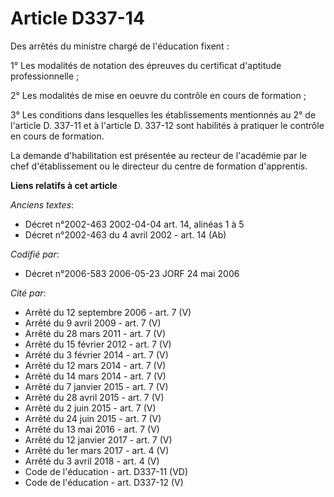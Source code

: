 # Article D337-14

Des arrêtés du ministre chargé de l'éducation fixent : 

1° Les modalités de notation des épreuves du certificat d'aptitude professionnelle ; 

2° Les modalités de mise en oeuvre du contrôle en cours de formation ; 

3° Les conditions dans lesquelles les établissements mentionnés au 2° de l'article D. 337-11 et à l'article D. 337-12 sont
habilités à pratiquer le contrôle en cours de formation. 

La demande d'habilitation est présentée au recteur de l'académie par le chef d'établissement ou le directeur du centre de
formation d'apprentis.

**Liens relatifs à cet article**

_Anciens textes_:

  - Décret n°2002-463 2002-04-04 art. 14, alinéas 1 à 5
  - Décret n°2002-463 du 4 avril 2002 - art. 14 (Ab)

_Codifié par_:

  - Décret n°2006-583 2006-05-23 JORF 24 mai 2006

_Cité par_:

  - Arrêté du 12 septembre 2006 - art. 7 (V)
  - Arrêté du 9 avril 2009 - art. 7 (V)
  - Arrêté du 28 mars 2011 - art. 7 (V)
  - Arrêté du 15 février 2012 - art. 7 (V)
  - Arrêté du 3 février 2014 - art. 7 (V)
  - Arrêté du 12 mars 2014 - art. 7 (V)
  - Arrêté du 14 mars 2014 - art. 7 (V)
  - Arrêté du 7 janvier 2015 - art. 7 (V)
  - Arrêté du 28 avril 2015 - art. 7 (V)
  - Arrêté du 2 juin 2015 - art. 7 (V)
  - Arrêté du 24 juin 2015 - art. 7 (V)
  - Arrêté du 13 mai 2016 - art. 7 (V)
  - Arrêté du 12 janvier 2017 - art. 7 (V)
  - Arrêté du 1er mars 2017 - art. 4 (V)
  - Arrêté du 3 avril 2018 - art. 4 (V)
  - Code de l'éducation - art. D337-11 (VD)
  - Code de l'éducation - art. D337-12 (V)
